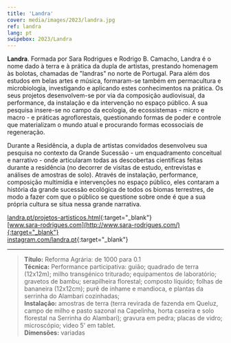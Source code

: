 ```yaml
---
title: 'Landra'
cover: media/images/2023/landra.jpg
ref: landra
lang: pt
swipebox: 2023/Landra
---
```


**Landra**. Formada por Sara Rodrigues e Rodrigo B. Camacho, Landra é o nome dado à terra e à prática da dupla de artistas, prestando homenagem às bolotas, chamadas de "landras" no norte de Portugal. Para além dos estudos em belas artes e música, formaram-se também em permacultura e microbiologia, investigando e aplicando estes conhecimentos na prática. Os seus projetos desenvolvem-se por via da composição audiovisual, da performance, da instalação e da intervenção no espaço público. A sua pesquisa insere-se no campo da ecologia, de ecossistemas - micro e macro -  e práticas agroflorestais, questionando formas de poder e controle que materializam o mundo atual e procurando formas ecossociais de regeneração.

Durante a Residência, a dupla de artistas convidados desenvolveu sua pesquisa no contexto da Grande Sucessão - um enquadramento conceitual e narrativo - onde articularam todas as descobertas científicas feitas durante a residência (no decorrer de visitas de estudo, entrevistas e análises de amostras de solo). Através de instalação, performance, composição multimídia e intervenções no espaço público, eles contaram a história da grande sucessão ecológica de todos os biomas terrestres, de modo a fazer com que o público se questione sobre onde é que a sua própria cultura se situa nessa grande narrativa.

[landra.pt/projetos-artisticos.html](http://www.landra.pt/projetos-artisticos.html){:target="_blank"}  
[www.sara-rodrigues.com](http://www.sara-rodrigues.com/){:target="_blank"}  
[instagram.com/landra.pt](https://www.instagram.com/landra.pt/){:target="_blank"}

---

> **Título:** Reforma Agrária: de 1000 para 0.1  
> **Técnica:** Performance participativa: guião; quadrado de terra (12x12m); milho transgénico triturado; equipamentos de laboratório; gravetos de bambu; serapilheira florestal; composto líquido; folhas de bananeira (12x12cm); purê de inhame e mandioca, e plantas da serrinha do Alambari cozinhadas;  
> **Instalação:** amostras de terra (terra revirada de fazenda em Queluz, campo de milho e pasto sazonal na Capelinha, horta caseira e solo florestal na Serrinha do Alambari); gravura em pedra; placas de vidro; microscópio; video 5' em tablet.  
> **Dimensões:** variadas
